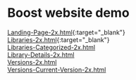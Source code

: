 # Boost website demo

[Landing-Page-2x.html](Landing-Page-2x.html){:target="_blank"}  
[Libraries-2x.html](Libraries-2x.html){:target="_blank"}  
[Libraries-Categorized-2x.html](Libraries-Categorized-2x.html)  
[Library-Details-2x.html](Library-Details-2x.html)  
[Versions-2x.html](Versions-2x.html)  
[Versions-Current-Version-2x.html](Versions-Current-Version-2x.html)  
